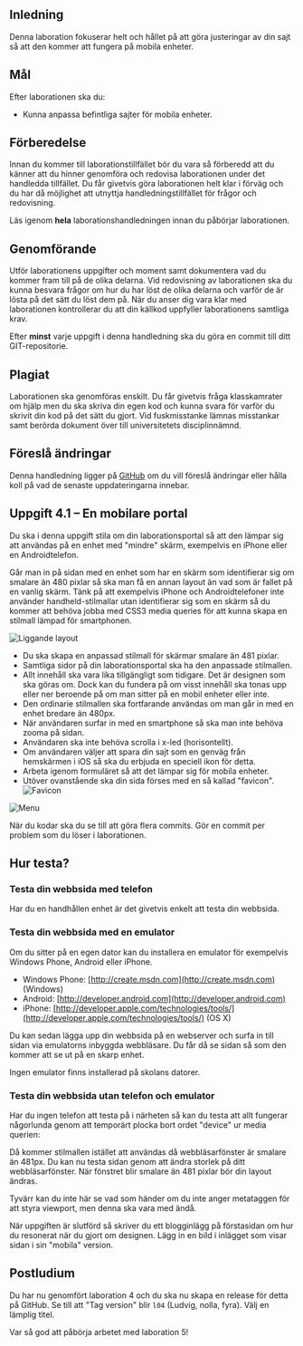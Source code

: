  
## Inledning
Denna laboration fokuserar helt och hållet på att göra justeringar av din sajt så att den kommer att fungera på mobila enheter. 

## Mål
Efter laborationen ska du:
- Kunna anpassa befintliga sajter för mobila enheter.

## Förberedelse
Innan du kommer till laborationstillfället bör du vara så förberedd att du känner att du hinner genomföra och redovisa laborationen under det handledda tillfället. Du får givetvis göra laborationen helt klar i förväg och du har då möjlighet att utnyttja handledningstillfället för frågor och redovisning. 

Läs igenom **hela** laborationshandledningen innan du påbörjar laborationen.

## Genomförande
Utför laborationens uppgifter och moment samt dokumentera vad du kommer fram till på de olika delarna. Vid redovisning av laborationen ska du kunna besvara frågor om hur du har löst de olika delarna och varför de är lösta på det sätt du löst dem på.
När du anser dig vara klar med laborationen kontrollerar du att din källkod uppfyller laborationens samtliga krav.

Efter **minst** varje uppgift i denna handledning ska du göra en commit till ditt GIT-repositorie. 

## Plagiat
Laborationen ska genomföras enskilt. Du får givetvis fråga klasskamrater om hjälp men du ska skriva din egen kod och kunna svara för varför du skrivit din kod på det sätt du gjort. Vid fuskmisstanke lämnas misstankar samt berörda dokument över till universitetets disciplinnämnd.


## Föreslå ändringar
Denna handledning ligger på [GitHub](https://github.com/1ik415/Kursmaterial/blob/master/Laborationer/Laboration%204.md) om du vill föreslå ändringar eller hålla koll på vad de senaste uppdateringarna innebar.

## Uppgift 4.1 – En mobilare portal
Du ska i denna uppgift stila om din laborationsportal så att den lämpar sig att användas på en enhet med "mindre" skärm, exempelvis en iPhone eller en Androidtelefon. 

Går man in på sidan med en enhet som har en skärm som identifierar sig om smalare än 480 pixlar så ska man få en annan layout än vad som är fallet på en vanlig skärm. Tänk på att exempelvis iPhone och Androidtelefoner inte använder handheld-stilmallar utan identifierar sig som en skärm så du kommer att behöva jobba med CSS3 media queries för att kunna skapa en stilmall lämpad för smartphonen. 

![Liggande layout][mobile-landscape]

- Du ska skapa en anpassad stilmall för skärmar smalare än 481 pixlar.
- Samtliga sidor på din laborationsportal ska ha den anpassade stilmallen.
- Allt innehåll ska vara lika tillgängligt som tidigare. Det är designen som ska göras om. Dock kan du fundera på om visst innehåll ska tonas upp eller ner beroende på om man sitter på en mobil enheter eller inte.
- Den ordinarie stilmallen ska fortfarande användas om man går in med en enhet bredare än 480px.
- När användaren surfar in med en smartphone så ska man inte behöva zooma på sidan.
- Användaren ska inte behöva scrolla i x-led (horisontellt).
- Om användaren väljer att spara din sajt som en genväg från hemskärmen i iOS så ska du erbjuda en speciell ikon för detta.
- Arbeta igenom formuläret så att det lämpar sig för mobila 	enheter. 
- Utöver ovanstående ska din sida förses med en så kallad "favicon". ![Favicon][favicon]

![Menu][mobile-menu]

När du kodar ska du se till att göra flera commits. Gör en commit per problem som du löser i laborationen.

## Hur testa?

### Testa din webbsida med telefon
Har du en handhållen enhet är det givetvis enkelt att testa din webbsida.

### Testa din webbsida med en emulator
Om du sitter på en egen dator kan du installera en emulator för exempelvis Windows Phone, Android eller iPhone. 

* Windows Phone: [http://create.msdn.com](http://create.msdn.com) (Windows)
* Android: [http://developer.android.com](http://developer.android.com)
* iPhone: [http://developer.apple.com/technologies/tools/](http://developer.apple.com/technologies/tools/) (OS X)

Du kan sedan lägga upp din webbsida på en webserver och surfa in till sidan via emulatorns inbyggda webbläsare. Du får då se sidan så som den kommer att se ut på en skarp enhet.

Ingen emulator finns installerad på skolans datorer.


### Testa din webbsida utan telefon och emulator
Har du ingen telefon att testa på i närheten så kan du testa att allt fungerar någorlunda genom att temporärt plocka bort ordet "device" ur media querien:

Då kommer stilmallen istället att användas då webbläsarfönster är smalare än 481px. Du kan nu testa sidan genom att ändra storlek på ditt webbläsarfönster. När fönstret blir smalare än 481 pixlar bör din layout ändras.

Tyvärr kan du inte här se vad som händer om du inte anger metataggen för att styra viewport, men denna ska vara med ändå.

När uppgiften är slutförd så skriver du ett blogginlägg på förstasidan om hur du resonerat när du gjort om designen. 
Lägg in en bild i inlägget som visar sidan i sin "mobila" version.

## Postludium
Du har nu genomfört laboration 4 och du ska nu skapa en release för detta på GitHub.
Se till att "Tag version" blir `l04` (Ludvig, nolla, fyra).
Välj en lämplig titel.

Var så god att påbörja arbetet med laboration 5!

[mobile-landscape]: https://github.com/1ik415/Kursmaterial/raw/master/Laborationer/pics/mobile-landscape.png

[mobile-menu]: https://github.com/1ik415/Kursmaterial/raw/master/Laborationer/pics/mobile-menu.png

[favicon]: https://github.com/1ik415/Kursmaterial/raw/master/Laborationer/pics/favicon.png

